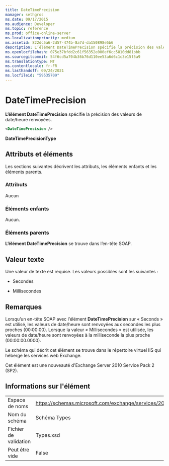 ```yaml
---
title: DateTimePrecision
manager: sethgros
ms.date: 09/17/2015
ms.audience: Developer
ms.topic: reference
ms.prod: office-online-server
ms.localizationpriority: medium
ms.assetid: 822dc5a6-2d57-474b-8a7d-da150898e5b6
description: L’élément DateTimePrecision spécifie la précision des valeurs de date/heure renvoyées.
ms.openlocfilehash: 075e37bfdd2c61f56352e000ef6cc5810dd81bbb
ms.sourcegitcommit: 54f6cd5a704b36b76d110ee53a6d6c1c3e15f5a9
ms.translationtype: MT
ms.contentlocale: fr-FR
ms.lasthandoff: 09/24/2021
ms.locfileid: "59535709"
---
```

# <a name="datetimeprecision"></a>DateTimePrecision

**L’élément DateTimePrecision** spécifie la précision des valeurs de date/heure renvoyées. 
  
```XML
<DateTimePrecision />
```

**DateTimePrecisionType**

## <a name="attributes-and-elements"></a>Attributs et éléments

Les sections suivantes décrivent les attributs, les éléments enfants et les éléments parents.
  
### <a name="attributes"></a>Attributs

Aucun
  
### <a name="child-elements"></a>Éléments enfants

Aucun.
  
### <a name="parent-elements"></a>Éléments parents

**L’élément DateTimePrecision** se trouve dans l’en-tête SOAP. 
  
## <a name="text-value"></a>Valeur texte

Une valeur de texte est requise. Les valeurs possibles sont les suivantes :
  
- Secondes
    
- Millisecondes
    
## <a name="remarks"></a>Remarques

Lorsqu’un en-tête SOAP avec l’élément **DateTimePrecision** sur « Seconds » est utilisé, les valeurs de date/heure sont renvoyées aux secondes les plus proches (00:00:00). Lorsque la valeur « Millisecondes » est utilisée, les valeurs de date/heure sont renvoyées à la milliseconde la plus proche (00:00:00.0000). 
  
Le schéma qui décrit cet élément se trouve dans le répertoire virtuel IIS qui héberge les services web Exchange.
  
Cet élément est une nouveauté d'Exchange Server 2010 Service Pack 2 (SP2).
  
## <a name="element-information"></a>Informations sur l'élément

|||
|:-----|:-----|
|Espace de noms  <br/> |https://schemas.microsoft.com/exchange/services/2006/types  <br/> |
|Nom du schéma  <br/> |Schéma Types  <br/> |
|Fichier de validation  <br/> |Types.xsd  <br/> |
|Peut être vide  <br/> |False  <br/> |
   

